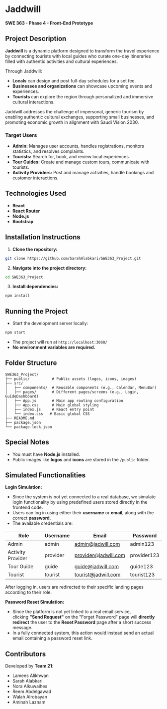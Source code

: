 # Jaddwill

**SWE 363 - Phase 4 - Front-End Prototype**

## Project Description

**Jaddwill** is a dynamic platform designed to transform the travel experience by connecting tourists with local guides who curate one-day itineraries filled with authentic activities and cultural experiences.

Through Jaddwill:
- **Locals** can design and post full-day schedules for a set fee.
- **Businesses and organizations** can showcase upcoming events and experiences.
- **Tourists** can explore the region through personalized and immersive cultural interactions.

Jaddwill addresses the challenge of impersonal, generic tourism by enabling authentic cultural exchanges, supporting small businesses, and promoting economic growth in alignment with Saudi Vision 2030.

### Target Users
- **Admin:** Manages user accounts, handles registrations, monitors statistics, and resolves complaints.
- **Tourists:** Search for, book, and review local experiences.
- **Tour Guides:** Create and manage custom tours, communicate with tourists.
- **Activity Providers:** Post and manage activities, handle bookings and customer interactions.

## Technologies Used
- **React**
- **React Router**
- **Node.js**
- **Bootstrap**

## Installation Instructions

1. **Clone the repository:**
```bash
git clone https://github.com/SarahAlabkari/SWE363_Project.git
```

2. **Navigate into the project directory:**
```bash
cd SWE363_Project
```

3. **Install dependencies:**
```bash
npm install
```

## Running the Project

- Start the development server locally:
```bash
npm start
```

- The project will run at `http://localhost:3000/`
- **No environment variables are required.**

## Folder Structure

```
SWE363_Project/
├── public/          # Public assets (logos, icons, images)
├── src/
│   ├── components/  # Reusable components (e.g., Calendar, MenuBar)
│   ├── pages/       # Different pages/screens (e.g., Login, GuideDashboard)
│   ├── App.js       # Main app routing configuration
│   ├── App.css      # Main global styling
│   ├── index.js     # React entry point
│   └── index.css   # Basic global CSS
├── README.md
├── package.json
└── package-lock.json
```

## Special Notes

- You must have **Node.js** installed.
- Public images like **logos** and **icons** are stored in the `/public` folder.

## Simulated Functionalities

**Login Simulation:**
- Since the system is not yet connected to a real database, we simulate login functionality by using predefined users stored directly in the frontend code.
- Users can log in using either their **username** or **email**, along with the correct **password**.
- The available credentials are:

| Role                  | Username     | Email                  | Password       |
|------------------------|--------------|------------------------|----------------|
| Admin                  | admin        | admin@jadwill.com      | admin123        |
| Activity Provider      | provider     | provider@jadwill.com   | provider123     |
| Tour Guide             | guide        | guide@jadwill.com      | guide123        |
| Tourist                | tourist      | tourist@jadwill.com    | tourist123      |

After logging in, users are redirected to their specific landing pages according to their role.

**Password Reset Simulation:**
- Since the platform is not yet linked to a real email service,  
clicking **"Send Request"** on the "Forget Password" page will **directly redirect** the user to the **Reset Password** page after a short success message.
- In a fully connected system, this action would instead send an actual email containing a password reset link.

## Contributors

Developed by **Team 21**:
- Lamees Alikhwan
- Sarah Alabkari
- Nora Alkuwaihes
- Reem Abdelgawad
- Walah Alrobayan
- Aminah Laznam
